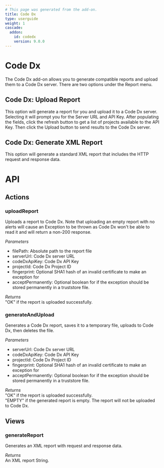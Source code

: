```yaml
---
# This page was generated from the add-on.
title: Code Dx
type: userguide
weight: 1
cascade:
  addon:
    id: codedx
    version: 9.0.0
---
```


# Code Dx

The Code Dx add-on allows you to generate compatible reports and upload them to a Code Dx server. There are two options under the Report menu.

## Code Dx: Upload Report

This option will generate a report for you and upload it to a Code Dx server. Selecting it will prompt you for the Server URL and API Key. After populating the fields, click the refresh button to get a list of projects available to the API Key. Then click the Upload button to send results to the Code Dx server.

## Code Dx: Generate XML Report

This option will generate a standard XML report that includes the HTTP request and response data.

# API

## Actions

### uploadReport

Uploads a report to Code Dx. Note that uploading an empty report with no alerts will cause an Exception to be thrown as Code Dx won't be able to read it and will return a non-200 response.

_Parameters_

- filePath: Absolute path to the report file
- serverUrl: Code Dx server URL
- codeDxApiKey: Code Dx API Key
- projectId: Code Dx Project ID
- fingerprint: Optional SHA1 hash of an invalid certificate to make an exception for
- acceptPermanently: Optional boolean for if the exception should be stored permanently in a truststore file.

_Returns_  
"OK" if the report is uploaded successfully.

### generateAndUpload

Generates a Code Dx report, saves it to a temporary file, uploads to Code Dx, then deletes the file.

_Parameters_

- serverUrl: Code Dx server URL
- codeDxApiKey: Code Dx API Key
- projectId: Code Dx Project ID
- fingerprint: Optional SHA1 hash of an invalid certificate to make an exception for
- acceptPermanently: Optional boolean for if the exception should be stored permanently in a truststore file.

_Returns_  
"OK" if the report is uploaded successfully.  
"EMPTY" if the generated report is empty. The report will not be uploaded to Code Dx.

## Views

### generateReport

Generates an XML report with request and response data.

_Returns_  
An XML report String.
